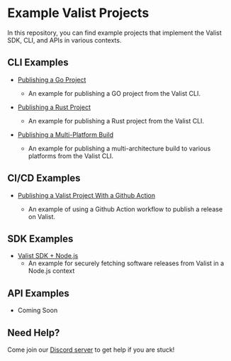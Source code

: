 # Example Valist Projects

In this repository, you can find example projects that implement the Valist SDK, CLI, and APIs in various contexts.

## CLI Examples

* [Publishing a Go Project](cli-publish-go-project)

  * An example for publishing a GO project from the Valist CLI.

* [Publishing a Rust Project](cli-publish-rust-project)

  * An example for publishing a Rust project from the Valist CLI.

* [Publishing a Multi-Platform Build](cli-publish-multi-platform-project)

  * An example for publishing a multi-architecture build to various platforms from the Valist CLI.

## CI/CD Examples

* [Publishing a Valist Project With a Github Action](https://github.com/valist-io/valist-github-action-examples/tree/main/.github/workflows)

  * An example of using a Github Action workflow to publish a release on Valist.

## SDK Examples

* [Valist SDK + Node.js](sdk-node)
  * An example for securely fetching software releases from Valist in a Node.js context

## API Examples

* Coming Soon

## Need Help?

Come join our [Discord server](https://valist.io/discord) to get help if you are stuck!
